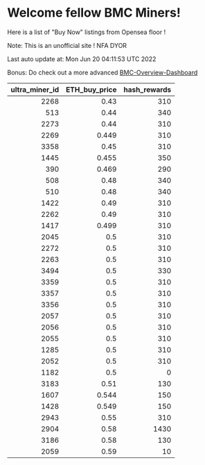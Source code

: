 # Welcome fellow BMC Miners!
Here is a list of "Buy Now" listings from Opensea floor !

Note: This is an unofficial site ! NFA DYOR

Last auto update at: Mon Jun 20 04:11:53 UTC 2022

Bonus: Do check out a more advanced [BMC-Overview-Dashboard](https://dune.com/defifunk/BMC-Overview-Dashboard)


|   ultra_miner_id |   ETH_buy_price |   hash_rewards |
|-----------------:|----------------:|---------------:|
|             2268 |           0.43  |            310 |
|              513 |           0.44  |            340 |
|             2273 |           0.44  |            310 |
|             2269 |           0.449 |            310 |
|             3358 |           0.45  |            310 |
|             1445 |           0.455 |            350 |
|              390 |           0.469 |            290 |
|              508 |           0.48  |            340 |
|              510 |           0.48  |            340 |
|             1422 |           0.49  |            310 |
|             2262 |           0.49  |            310 |
|             1417 |           0.499 |            310 |
|             2045 |           0.5   |            310 |
|             2272 |           0.5   |            310 |
|             2263 |           0.5   |            310 |
|             3494 |           0.5   |            330 |
|             3359 |           0.5   |            310 |
|             3357 |           0.5   |            310 |
|             3356 |           0.5   |            310 |
|             2057 |           0.5   |            310 |
|             2056 |           0.5   |            310 |
|             2055 |           0.5   |            310 |
|             1285 |           0.5   |            310 |
|             2052 |           0.5   |            310 |
|             1182 |           0.5   |              0 |
|             3183 |           0.51  |            130 |
|             1607 |           0.544 |            150 |
|             1428 |           0.549 |            150 |
|             2943 |           0.55  |            310 |
|             2904 |           0.58  |           1430 |
|             3186 |           0.58  |            130 |
|             2059 |           0.59  |             10 |